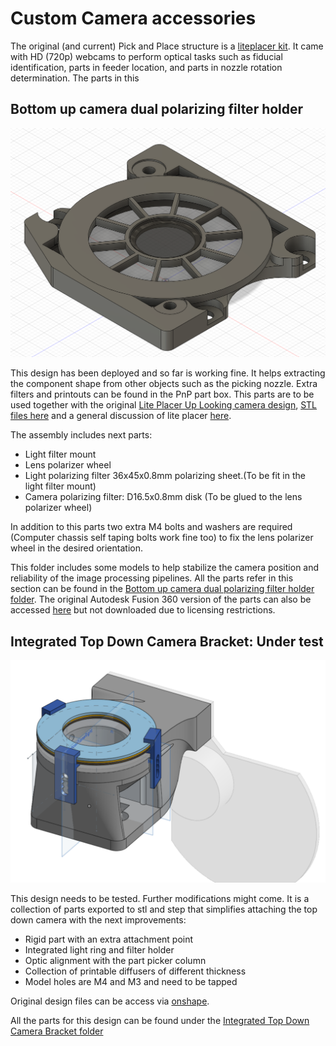 # Custom Camera accessories

The original (and current) Pick and Place structure is a [liteplacer kit](https://liteplacer.com/). It came with HD (720p) webcams to perform optical tasks such as fiducial identification, parts in feeder location, and parts in nozzle rotation determination. The parts in this 

## Bottom up camera dual polarizing filter holder

![Bottom up camera dual polarizing filter holder assembly](./Bottom%20up%20camera%20dual%20polarizing%20filter%20holder/AssemblyV5.png)

This design has been deployed and so far is working fine. It helps extracting the component shape from other objects such as the picking nozzle.  Extra filters and printouts can be found in the PnP part box. This parts are to be used together with the original [Lite Placer Up Looking camera design](http://a360.co/2Dw8c3k), [STL files here](http://www.liteplacer.com/Downloads/LitePlacer%20up%20looking%20camera%20holder%20STLs.zip) and a general discussion of lite placer [here](https://liteplacer.com/random-musings/).

The assembly includes next parts:
- Light filter mount
- Lens polarizer wheel
- Light polarizing filter 36x45x0.8mm polarizing sheet.(To be fit in the light filter mount)
- Camera polarizing filter: D16.5x0.8mm disk (To be glued to the lens polarizer wheel)

In addition to this parts two extra M4 bolts and washers are required (Computer chassis self taping bolts work fine too) to fix the lens polarizer wheel in the desired orientation.

This folder includes some models to help stabilize the camera position and reliability of the image processing pipelines. All the parts refer in this section can be found in the [Bottom up camera dual polarizing filter holder folder](./Bottom%20up%20camera%20dual%20polarizing%20filter%20holder/). The original Autodesk Fusion 360 version of the parts can also be accessed [here](https://a360.co/3xp3tlh) but not downloaded due to licensing restrictions.

## Integrated Top Down Camera Bracket: **Under test**

![Integrated Top Down Camera Bracket](./Integrated%20Top%20Down%20Camera%20Bracket/AssemblyV12.png)

This design needs to be tested. Further modifications might come. It is a collection of parts exported to stl and step that simplifies attaching the top down camera with the next improvements:

- Rigid part with an extra attachment point
- Integrated light ring and filter holder
- Optic alignment with the part picker column
- Collection of printable diffusers of different thickness
- Model holes are M4 and M3 and need to be tapped

Original design files can be access via [onshape](https://cad.onshape.com/documents/4424cb2c7042e1eaaa40132c/w/316fe7f93ba647d289d5d77f/e/ff0b7c732017250150a070a0?renderMode=0&uiState=6611f3f12164d9123793f778).

All the parts for this design can be found under the [Integrated Top Down Camera Bracket folder](./Integrated%20Top%20Down%20Camera%20Bracket/)